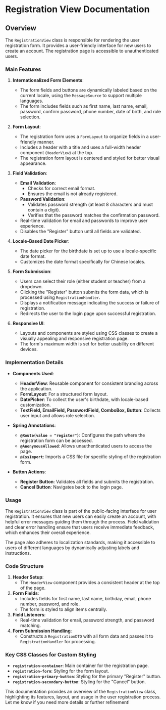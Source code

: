 # Registration View Documentation

## Overview

The `RegistrationView` class is responsible for rendering the user registration form. It provides a user-friendly interface for new users to create an account. The registration page is accessible to unauthenticated users.

### Main Features

1. **Internationalized Form Elements**:
    - The form fields and buttons are dynamically labeled based on the current locale, using the `MessageSource` to support multiple languages.
    - The form includes fields such as first name, last name, email, password, confirm password, phone number, date of birth, and role selection.

2. **Form Layout**:
    - The registration form uses a `FormLayout` to organize fields in a user-friendly manner.
    - Includes a header with a title and uses a full-width header component (`HeaderView`) at the top.
    - The registration form layout is centered and styled for better visual appearance.

3. **Field Validation**:
    - **Email Validation**:
        - Checks for correct email format.
        - Ensures the email is not already registered.
    - **Password Validation**:
        - Validates password strength (at least 8 characters and must contain a digit).
        - Verifies that the password matches the confirmation password.
    - Real-time validation for email and passwords to improve user experience.
    - Disables the "Register" button until all fields are validated.

4. **Locale-Based Date Picker**:
    - The date picker for the birthdate is set up to use a locale-specific date format.
    - Customizes the date format specifically for Chinese locales.

5. **Form Submission**:
    - Users can select their role (either student or teacher) from a dropdown.
    - Clicking the "Register" button submits the form data, which is processed using `RegistrationHandler`.
    - Displays a notification message indicating the success or failure of registration.
    - Redirects the user to the login page upon successful registration.

6. **Responsive UI**:
    - Layouts and components are styled using CSS classes to create a visually appealing and responsive registration page.
    - The form's maximum width is set for better usability on different devices.

### Implementation Details

- **Components Used**:
    - **HeaderView**: Reusable component for consistent branding across the application.
    - **FormLayout**: For a structured form layout.
    - **DatePicker**: To collect the user's birthdate, with locale-based customization.
    - **TextField, EmailField, PasswordField, ComboBox, Button**: Collects user input and allows role selection.

- **Spring Annotations**:
    - **`@Route(value = "register")`**: Configures the path where the registration form can be accessed.
    - **`@AnonymousAllowed`**: Allows unauthenticated users to access the page.
    - **`@CssImport`**: Imports a CSS file for specific styling of the registration form.

- **Button Actions**:
    - **Register Button**: Validates all fields and submits the registration.
    - **Cancel Button**: Navigates back to the login page.

### Usage

The `RegistrationView` class is part of the public-facing interface for user registration. It ensures that new users can easily create an account, with helpful error messages guiding them through the process. Field validation and clear error handling ensure that users receive immediate feedback, which enhances their overall experience.

The page also adheres to localization standards, making it accessible to users of different languages by dynamically adjusting labels and instructions.

### Code Structure

1. **Header Setup**:
    - The `HeaderView` component provides a consistent header at the top of the page.
2. **Form Fields**:
    - Includes fields for first name, last name, birthday, email, phone number, password, and role.
    - The form is styled to align items centrally.
3. **Field Listeners**:
    - Real-time validation for email, password strength, and password matching.
4. **Form Submission Handling**:
    - Constructs a `RegistrationDTO` with all form data and passes it to `RegistrationHandler` for processing.

### Key CSS Classes for Custom Styling

- **`registration-container`**: Main container for the registration page.
- **`registration-form`**: Styling for the form layout.
- **`registration-primary-button`**: Styling for the primary "Register" button.
- **`registration-secondary-button`**: Styling for the "Cancel" button.

This documentation provides an overview of the `RegistrationView` class, highlighting its features, layout, and usage in the user registration process. Let me know if you need more details or further refinement!
